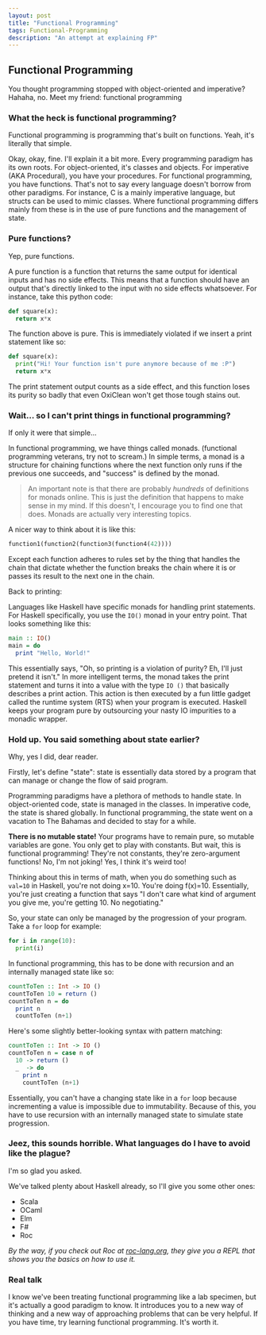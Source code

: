 ```yaml
---
layout: post
title: "Functional Programming"
tags: Functional-Programming
description: "An attempt at explaining FP"
---
```

## Functional Programming

You thought programming stopped with object-oriented and imperative? Hahaha, no. Meet my friend: functional programming

### What the heck is functional programming?

Functional programming is programming that's built on functions. Yeah, it's literally that simple.

Okay, okay, fine. I'll explain it a bit more. Every programming paradigm has its own roots. For object-oriented, it's classes and objects. For imperative (AKA Procedural), you have your procedures. For functional programming, you have functions. That's not to say every language doesn't borrow from other paradigms. For instance, C is a mainly imperative language, but structs can be used to mimic classes. Where functional programming differs mainly from these is in the use of pure functions and the management of state.

### Pure functions?

Yep, pure functions.

A pure function is a function that returns the same output for identical inputs and has no side effects. This means that a function should have an output that's directly linked to the input with no side effects whatsoever. For instance, take this python code:

```python
def square(x):
  return x*x
```

The function above is pure. This is immediately violated if we insert a print statement like so:

```python
def square(x):
  print("Hi! Your function isn't pure anymore because of me :P")
  return x*x
```

The print statement output counts as a side effect, and this function loses its purity so badly that even OxiClean won't get those tough stains out.

### Wait... so I can't print things in functional programming?

If only it were that simple...

In functional programming, we have things called monads. (functional programming veterans, try not to scream.) In simple terms, a monad is a structure for chaining functions where the next function only runs if the previous one succeeds, and "success" is defined by the monad.

> An important note is that there are probably *hundreds* of definitions for monads online. This is just the definition that happens to make sense in my mind. If this doesn't, I encourage you to find one that does. Monads are actually very interesting topics.

A nicer way to think about it is like this:
```python
function1(function2(function3(function4(42))))
```
Except each function adheres to rules set by the thing that handles the chain that dictate whether the function breaks the chain where it is or passes its result to the next one in the chain.

Back to printing:

Languages like Haskell have specific monads for handling print statements. For Haskell specifically, you use the `IO()` monad in your entry point. That looks something like this:
```haskell
main :: IO()
main = do
  print "Hello, World!"
```
This essentially says, "Oh, so printing is a violation of purity? Eh, I'll just pretend it isn't." In more intelligent terms, the monad takes the print statement and turns it into a value with the type `IO ()` that basically describes a print action. This action is then executed by a fun little gadget called the runtime system (RTS) when your program is executed. Haskell keeps your program pure by outsourcing your nasty IO impurities to a monadic wrapper.

### Hold up. You said something about state earlier?

Why, yes I did, dear reader.

Firstly, let's define "state": state is essentially data stored by a program that can manage or change the flow of said program.

Programming paradigms have a plethora of methods to handle state. In object-oriented code, state is managed in the classes. In imperative code, the state is shared globally. In functional programming, the state went on a vacation to The Bahamas and decided to stay for a while.

**There is no mutable state!** Your programs have to remain pure, so mutable variables are gone. You only get to play with constants. But wait, this is functional programming! They're not constants, they're zero-argument functions! No, I'm not joking! Yes, I think it's weird too!

Thinking about this in terms of math, when you do something such as `val=10` in Haskell, you're not doing x=10. You're doing f(x)=10. Essentially, you're just creating a function that says "I don't care what kind of argument you give me, you're getting 10. No negotiating."

So, your state can only be managed by the progression of your program. Take a `for` loop for example:
```python
for i in range(10):
  print(i)
```

In functional programming, this has to be done with recursion and an internally managed state like so:
```haskell
countToTen :: Int -> IO ()
countToTen 10 = return ()
countToTen n = do
  print n
  countToTen (n+1)
```

Here's some slightly better-looking syntax with pattern matching:
```haskell
countToTen :: Int -> IO ()
countToTen n = case n of
  10 -> return ()
  _  -> do
    print n
    countToTen (n+1)
```
Essentially, you can't have a changing state like in a `for` loop because incrementing a value is impossible due to immutability. Because of this, you have to use recursion with an internally managed state to simulate state progression.

### Jeez, this sounds horrible. What languages do I have to avoid like the plague?

I'm so glad you asked.

We've talked plenty about Haskell already, so I'll give you some other ones:
- Scala
- OCaml
- Elm
- F#
- Roc

*By the way, if you check out Roc at [roc-lang.org](https://roc-lang.org), they give you a REPL that shows you the basics on how to use it.*

### Real talk
I know we've been treating functional programming like a lab specimen, but it's actually a good paradigm to know. It introduces you to a new way of thinking and a new way of approaching problems that can be very helpful. If you have time, try learning functional programming. It's worth it.
